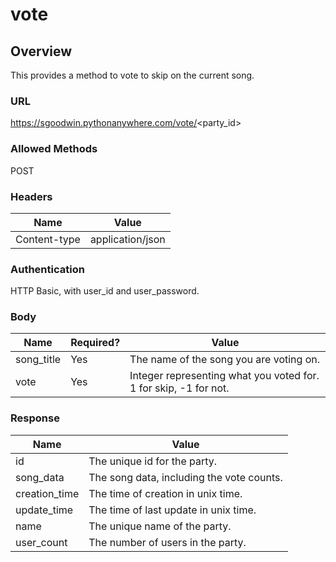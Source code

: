 vote
=====================

Overview
---------------------
This provides a method to vote to skip on the current song.

### URL
https://sgoodwin.pythonanywhere.com/vote/<party_id>

### Allowed Methods
POST

### Headers
Name | Value
-----|------
Content-type | application/json

### Authentication
HTTP Basic, with user_id and user_password.

### Body 
Name | Required? | Value
-----|-----------|------
song_title | Yes | The name of the song you are voting on.
vote | Yes | Integer representing what you voted for. 1 for skip, -1 for not.


### Response
Name | Value
-----|------
id | The unique id for the party.
song_data | The song data, including the vote counts.
creation_time | The time of creation in unix time.
update_time | The time of last update in unix time.
name | The unique name of the party.
user_count | The number of users in the party.

